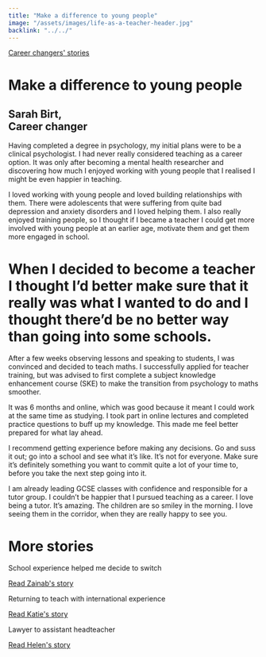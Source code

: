 ```yaml
---
title: "Make a difference to young people"
image: "/assets/images/life-as-a-teacher-header.jpg"
backlink: "../../"
---
```


<div class="content-wrapper">
    <div class="content__right">
    </div>
    <div class="content__left">
        <div class="stories">
        <p>
            <a class="backlink backlink--top" href="/life-as-a-teacher/my-story-into-teaching/career-changers">Career changers' stories</a>
        </p>
            <h1>Make a difference to young people</h1>
            <div class="story-header">
                <div class="story-header__thumb" style="background-image:url('/assets/images/stories/stories-sarah.jpg')"></div>
                <div class="story-header__label">
                    <h2>Sarah Birt, <br> Career changer</h2>
                </div>
            </div>
            <p class="prominent">
                Having completed a degree in psychology, my initial plans were to be a clinical psychologist. I had never really considered teaching as a career option. It was only after becoming a mental health researcher and discovering how much I enjoyed working with young people that I realised I might be even happier in teaching.
            </p>
            <p>
            I loved working with young people and loved building relationships with them. There were adolescents that were suffering from quite bad depression and anxiety disorders and I loved helping them. I also really enjoyed training people, so I thought if I became a teacher I could get more involved with young people at an earlier age, motivate them and get them more engaged in school.
            </p>
            <div>
                <div class="quote-block">
                    <span class="icon-quote"></span>
                    <h1>When I decided to become a teacher I thought I’d better make sure that it really was what I wanted to do and I thought there’d be no better way than going into some schools.<span class="icon-quote quote-close"></span></h1>
                </div>
               <p>
                  After a few weeks observing lessons and speaking to students, I was convinced and decided to teach maths. I successfully applied for teacher training, but was advised to first complete a subject knowledge enhancement course (SKE) to make the transition from psychology to maths smoother.
                </p>
            </div>
            <p>
              It was 6 months and online, which was good because it meant I could work at the same time as studying. I took part in online lectures and completed practice questions to buff up my knowledge. This made me feel better prepared for what lay ahead.
            </p>
            <p>
             I recommend getting experience before making any decisions. Go and suss it out; go into a school and see what it’s like. It’s not for everyone. Make sure it’s definitely something you want to commit quite a lot of your time to, before you take the next step going into it.
            </p>
            <p>
            I am already leading GCSE classes with confidence and responsible for a tutor group.  I couldn’t be happier that I pursued teaching as a career. I love being a tutor. It’s amazing. The children are so smiley in the morning. I love seeing them in the corridor, when they are really happy to see you.
            </p>
        </div>
    </div>
</div>

<div class="more-stories">
    <h1 class="more-stories_header strapline">More stories</h1>
    <div class="more-stories__thumbs">
        <div class="more-stories__thumbs__thumb">
            <a href="/life-as-a-teacher/my-story-into-teaching/career-changers/school-experience-helped-me-decide-to-switch">
                <div class="more-stories__thumbs__thumb__img" style="background-image:url('/assets/images/stories/stories-zainab.jpg')"></div>
            </a>
            <div class="more-stories__thumbs__thumb__content">
                <p>School experience helped me decide to switch</p>
                <a class="git-link" href="/life-as-a-teacher/my-story-into-teaching/career-changers/school-experience-helped-me-decide-to-switch">Read Zainab's story  <i class="fas fa-chevron-right"></i></a>
            </div>
        </div>
        <div class="more-stories__thumbs__thumb">
            <a href="/life-as-a-teacher/my-story-into-teaching/international-career-changers/returning-to-teaching-with-international-experience">
                <div class="more-stories__thumbs__thumb__img" style="background-image:url('/assets/images/stories/stories-katie.png')"></div>
            </a>
            <div class="more-stories__thumbs__thumb__content">
                <p>Returning to teach with international experience</p>
                <a class="git-link" href="/life-as-a-teacher/my-story-into-teaching/international-career-changers/returning-to-teaching-with-international-experience">Read Katie's story  <i class="fas fa-chevron-right"></i></a>
            </div>
        </div>
        <div class="more-stories__thumbs__thumb">
            <a href="/life-as-a-teacher/my-story-into-teaching/career-progression/lawyer-to-assistant-teacher">
                <div class="more-stories__thumbs__thumb__img" style="background-image:url('/assets/images/stories/stories-helen.jpg')"></div>
            </a>
            <div class="more-stories__thumbs__thumb__content">
                <p>Lawyer to assistant headteacher</p>
                <a class="git-link" href="/life-as-a-teacher/my-story-into-teaching/career-progression/lawyer-to-assistant-teacher">Read Helen's story <i class="fas fa-chevron-right"></i></a>
            </div>
        </div>
    </div>
</div>
